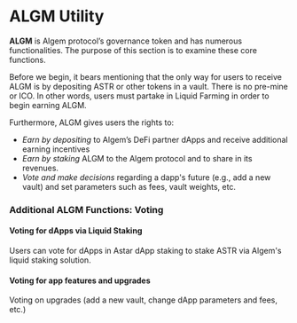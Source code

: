 # ALGM Utility

**ALGM** is Algem protocol’s governance token and has numerous functionalities. The purpose of this section is to examine these core functions.

Before we begin, it bears mentioning that the only way for users to receive ALGM is by depositing ASTR or other tokens in a vault. There is no pre-mine or ICO. In other words, users must partake in Liquid Farming in order to begin earning ALGM.&#x20;

Furthermore, ALGM gives users the rights to:&#x20;

* _Earn by depositing_ to Algem’s DeFi partner dApps and receive additional earning incentives&#x20;
* _Earn by staking_ ALGM to the Algem protocol and to share in its revenues.&#x20;
* _Vote and make decisions_ regarding a dapp's future (e.g., add a new vault) and set parameters such as fees, vault weights, etc.

### **Additional ALGM Functions: Voting**

#### Voting for dApps via Liquid Staking&#x20;

Users can vote for dApps in Astar dApp staking to stake ASTR via Algem's liquid staking solution.

#### Voting for app features and upgrades&#x20;

Voting on upgrades (add a new vault, change dApp parameters and fees, etc.)
